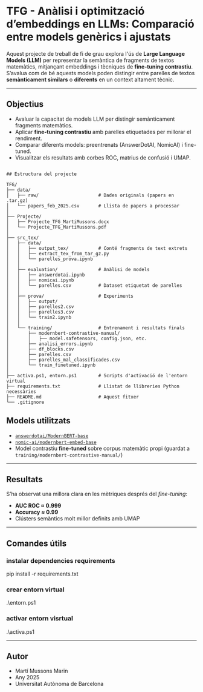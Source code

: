 # TFG - Anàlisi i optimització d’embeddings en LLMs: Comparació entre models genèrics i ajustats

Aquest projecte de treball de fi de grau explora l'ús de **Large Language Models (LLM)** per representar la semàntica de fragments de textos matemàtics, mitjançant embeddings i tècniques de **fine-tuning contrastiu**. S’avalua com de bé aquests models poden distingir entre parelles de textos **semànticament similars** o **diferents** en un context altament tècnic.

---

## Objectius

- Avaluar la capacitat de models LLM per distingir semànticament fragments matemàtics.
- Aplicar **fine-tuning contrastiu** amb parelles etiquetades per millorar el rendiment.
- Comparar diferents models: preentrenats (AnswerDotAI, NomicAI) i fine-tuned.
- Visualitzar els resultats amb corbes ROC, matrius de confusió i UMAP.

```

## Estructura del projecte

TFG/
├── data/
│   ├── raw/                      # Dades originals (papers en .tar.gz)
│   └── papers_feb_2025.csv       # Llista de papers a processar
│
├── Projecte/
│   ├── Projecte_TFG_MartiMussons.docx
│   └── Projecte_TFG_MartiMussons.pdf
│
├── src_tex/
│   ├── data/
│   │   ├── output_tex/           # Conté fragments de text extrets
│   │   ├── extract_tex_from_tar_gz.py
│   │   └── parelles_prova.ipynb
│   │
│   ├── evaluation/               # Anàlisi de models
│   │   ├── answerdotai.ipynb
│   │   ├── nomicai.ipynb
│   │   └── parelles.csv          # Dataset etiquetat de parelles
│   │
│   ├── prova/                    # Experiments 
│   │   ├── output/
│   │   ├── parelles2.csv
│   │   ├── parelles3.csv
│   │   └── train2.ipynb
│   │
│   └── training/                 # Entrenament i resultats finals
│       ├── modernbert-contrastive-manual/
│       │   ├── model.safetensors, config.json, etc.
│       ├── analisi_errors.ipynb
│       ├── df_blocks.csv
│       ├── parelles.csv
│       ├── parelles_mal_classificades.csv
│       └── train_finetuned.ipynb
│
├── activa.ps1, entorn.ps1        # Scripts d'activació de l'entorn virtual
├── requirements.txt              # Llistat de llibreries Python necessàries
├── README.md                     # Aquest fitxer
└── .gitignore

```

## Models utilitzats

- [`answerdotai/ModernBERT-base`](https://huggingface.co/answerdotai/ModernBERT-base)
- [`nomic-ai/modernbert-embed-base`](https://huggingface.co/nomic-ai/modernbert-embed-base)
- Model contrastiu **fine-tuned** sobre corpus matemàtic propi (guardat a `training/modernbert-contrastive-manual/`)

---

## Resultats

S’ha observat una millora clara en les mètriques després del *fine-tuning*:

- **AUC ROC ≈ 0.999**
- **Accuracy ≈ 0.99**
- Clústers semàntics molt millor definits amb UMAP

---

## Comandes útils
### instalar dependencies requirements
pip install -r requirements.txt

### crear entorn virtual
.\entorn.ps1

### activar entorn visrtual
.\activa.ps1

---

## Autor
- Martí Mussons Marin
- Any 2025
- Universitat Autònoma de Barcelona 


